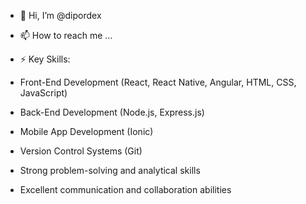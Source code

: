 - 👋 Hi, I’m @dipordex
- 📫 How to reach me ...
  
- ⚡ Key Skills:
  
- Front-End Development (React, React Native, Angular, HTML, CSS, JavaScript)
- Back-End Development (Node.js, Express.js)
- Mobile App Development (Ionic)
- Version Control Systems (Git)
- Strong problem-solving and analytical skills
- Excellent communication and collaboration abilities

<!---
dipordex/dipordex is a ✨ special ✨ repository because its `README.md` (this file) appears on your GitHub profile.
You can click the Preview link to take a look at your changes.
--->
